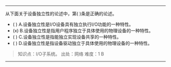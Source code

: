 ---
从下面关于设备独立性的论述中，第( )条是正确的论述。
- ( ) A.设备独立性是I/O设备具有独立执行I/O功能的一种特性。 
- (x) B.设备独立性是指用户程序独立于具体使用的物理设备的一种特性。
- ( ) C.设备独立性是指能独立实现设备共享的一种特性。 
- ( ) D.设备独立性是指设备驱动独立于具体使用的物理设备的一种特性。

> 知识点：I/O子系统。
> 出处：网络
> 难度：1
> B

---